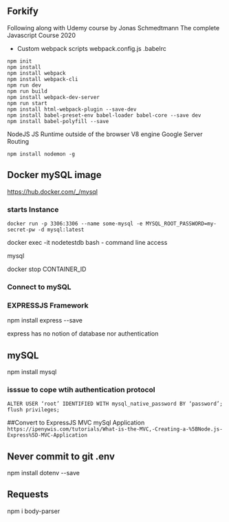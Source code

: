 ## Forkify

Following along with Udemy course by Jonas Schmedtmann
The complete Javascript Course 2020 

- Custom webpack scripts
webpack.config.js
.babelrc 

```
npm init
npm install
npm install webpack
npm install webpack-cli
npm run dev
npm run build
npm install webpack-dev-server
npm run start
npm install html-webpack-plugin --save-dev
npm install babel-preset-env babel-loader babel-core --save dev
npm install babel-polyfill --save

```
NodeJS 
JS Runtime outside of the browser V8 engine Google
Server
Routing

```
npm install nodemon -g
```        

## Docker mySQL image
https://hub.docker.com/_/mysql

### starts Instance
```
docker run -p 3306:3306 --name some-mysql -e MYSQL_ROOT_PASSWORD=my-secret-pw -d mysql:latest
```

docker exec -it nodetestdb bash - command line access

mysql 

docker stop CONTAINER_ID

### Connect to mySQL

### EXPRESSJS Framework
npm install express --save

express has no notion of database nor authentication 

## mySQL

npm install mysql

### isssue to cope wtih authentication protocol

```
ALTER USER ‘root’ IDENTIFIED WITH mysql_native_password BY ‘password’;
flush privileges;
```

##Convert to ExpressJS MVC mySql Application  
```https://ipenywis.com/tutorials/What-is-the-MVC,-Creating-a-%5BNode.js-Express%5D-MVC-Application```

## Never commit to git .env
npm install dotenv --save
## Requests
npm i body-parser


